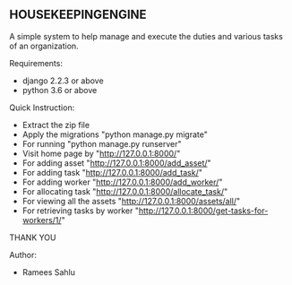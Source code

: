 ## HOUSEKEEPINGENGINE
A simple system to help manage and execute the duties and various tasks of an organization.

Requirements:
* django 2.2.3 or above
* python 3.6 or above

Quick Instruction:
* Extract the zip file
* Apply the migrations "python manage.py migrate" 
* For running "python manage.py runserver"
* Visit home page by "http://127.0.0.1:8000/"
* For adding asset "http://127.0.0.1:8000/add_asset/"
* For adding task "http://127.0.0.1:8000/add_task/"
* For adding worker "http://127.0.0.1:8000/add_worker/"
* For allocating task "http://127.0.0.1:8000/allocate_task/"
* For viewing all the assets "http://127.0.0.1:8000/assets/all/"
* For retrieving tasks by worker "http://127.0.0.1:8000/get-tasks-for-workers/1/"

THANK YOU

Author:
* Ramees Sahlu
